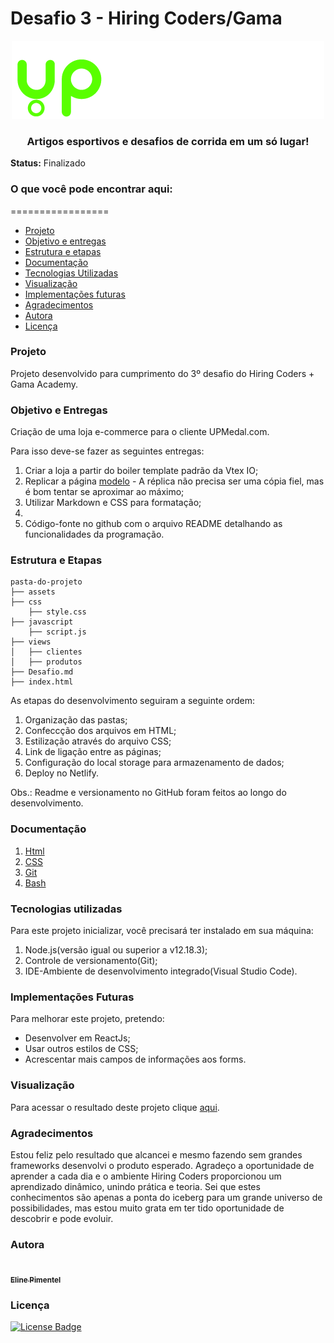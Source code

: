 # Desafio 3 - Hiring Coders/Gama

<center><img src="../assets/upmedal.png"></center>
<center><h3>Artigos esportivos e desafios de corrida em um só lugar!</h3></center>

**Status:** Finalizado

### O que você pode encontrar aqui:

=================
<!--ts-->
   * [Projeto](#Projeto)
   * [Objetivo e entregas](#Objetivo-e-Entregas)
   * [Estrutura e etapas](#Estrutura-e-Etapas)
   * [Documentação](#Documentação)
   * [Tecnologias Utilizadas](#Tecnologias-Utilizadas)
   * [Visualização](#Visualização)
   * [Implementações futuras](#Implementações-Futuras)
   * [Agradecimentos](#Agradecimentos) 
   * [Autora](#Autora)
   * [Licença](#Licença)
 <!--te-->

### Projeto

Projeto desenvolvido para cumprimento do 3º desafio do Hiring Coders + Gama Academy.

### Objetivo e Entregas

Criação de uma loja e-commerce para o cliente UPMedal.com.

Para isso deve-se fazer as seguintes entregas:

1. Criar a loja a partir do boiler template padrão da Vtex IO;
2. Replicar a página [modelo](https://www.upmedal.com/desafios) -  A réplica não precisa ser uma cópia fiel, mas é bom tentar se aproximar ao máximo;
3. Utilizar Markdown e CSS para formatação;
4.
3. Código-fonte no github com o arquivo README detalhando as funcionalidades da programação.

### Estrutura e Etapas

```
pasta-do-projeto
├── assets
├── css
    ├── style.css
├── javascript
    ├── script.js
├── views
│   ├── clientes
│   ├── produtos
├── Desafio.md
├── index.html

```

As etapas do desenvolvimento seguiram a seguinte ordem:

1. Organização das pastas;
2. Confeccção dos arquivos em HTML;
3. Estilização através do arquivo CSS;
4. Link de ligação entre as páginas;
5. Configuração do local storage para armazenamento de dados;
6. Deploy no Netlify.

Obs.: Readme e versionamento no GitHub foram feitos ao longo do desenvolvimento.

### Documentação

1. [Html](https://html.com/html5/)
2. [CSS](https://www.tutorialspoint.com/css/css3_tutorial.htm)
3. [Git](https://git-scm.com/doc)
4. [Bash](https://www.atlassian.com/git/tutorials/git-bash)

### Tecnologias utilizadas   

Para este projeto inicializar, você precisará ter instalado em sua máquina:

1. Node.js(versão igual ou superior a v12.18.3);
2. Controle de versionamento(Git);
3. IDE-Ambiente de desenvolvimento integrado(Visual Studio Code).


### Implementações Futuras

Para melhorar este projeto, pretendo:

- Desenvolver em ReactJs;
- Usar outros estilos de CSS;
- Acrescentar mais campos de informações aos forms.

### Visualização

Para acessar o resultado deste projeto clique [aqui](https://bookstore-inventario.netlify.app/).

### Agradecimentos

Estou feliz pelo resultado que alcancei e mesmo fazendo sem grandes frameworks desenvolvi o produto esperado. Agradeço a oportunidade de aprender a cada dia e o ambiente Hiring Coders proporcionou um aprendizado dinâmico, unindo prática e teoria. Sei que estes conhecimentos são apenas a ponta do iceberg para um grande universo de possibilidades, mas estou muito grata em ter tido oportunidade de descobrir e pode evoluir.

### Autora

<a href="https://github.com/eline-create">
 <img style="border-radius: 50%;" src="https://avatars0.githubusercontent.com/u/68877353?s=460&u=b3872c3c1f3f726e4a3195e4e46054019e90c962&v=4" width="100px;" alt=""/>
 <br />
 <sub><b>Eline Pimentel</b></sub></a> 

### Licença
[![License Badge](https://img.shields.io/github/license/eline-create/projetoFinal?style=plastic)](License.md)

